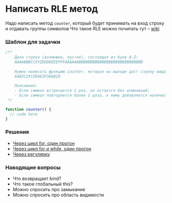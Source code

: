 # Написать RLE метод

Надо написать метод `counter`, который будет принимать на вход строку и отдавать группы символов
Что такое RLE можно почитать тут – [wiki](https://en.wikipedia.org/wiki/Run-length_encoding)

### Шаблон для задачки

```js
/**
    Дана строка (возможно, пустая), состоящая из букв A-Z:
    AAAABBBCCXYZDDDDEEEFFFAAAAAABBBBBBBBBBBBBBBBBBBBBBBBBBBB
 
    Нужно написать функцию counter, которая на выходе даст строку вида:
    A4B3C2XYZD4E3F3A6B28
 
    Пояснения:
    - Если символ встречается 1 раз, он остается без изменений;
    - Если символ повторяется более 1 раза, к нему добавляется количество повторений.
 */

function counter() {
  // code here
}
```

### Решения

- [Через цикл for, один прогон](./counter.first.ts)
- [Через цикл for и while, один прогон](./counter.second.ts)
- [Через регулярку](./counter.third.ts)

### Наводящие вопросы

- Что возвращает bind?
- Что такое глобальный this?
- Можно спросить про замыкание
- Можно спросить про область видимости
